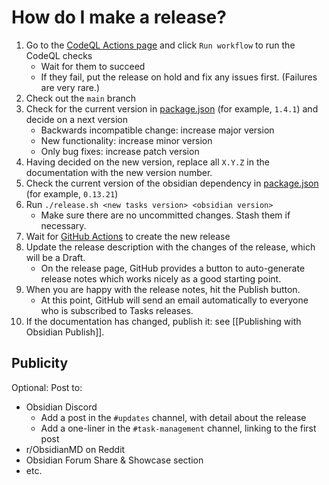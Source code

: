 # How do I make a release?

1. Go to the [CodeQL Actions page](https://github.com/obsidian-tasks-group/obsidian-tasks/actions/workflows/codeql-analysis.yml) and click `Run workflow` to run the CodeQL checks
    - Wait for them to succeed
    - If they fail, put the release on hold and fix any issues first. (Failures are very rare.)
1. Check out the `main` branch
1. Check for the current version in [package.json](https://github.com/obsidian-tasks-group/obsidian-tasks/blob/main/package.json) (for example, `1.4.1`) and decide on a next version
    - Backwards incompatible change: increase major version
    - New functionality: increase minor version
    - Only bug fixes: increase patch version
1. Having decided on the new version, replace all `X.Y.Z` in the documentation with the new version number.
1. Check the current version of the obsidian dependency in [package.json](https://github.com/obsidian-tasks-group/obsidian-tasks/blob/main/package.json) (for example, `0.13.21`)
1. Run `./release.sh <new tasks version> <obsidian version>`
    - Make sure there are no uncommitted changes. Stash them if necessary.
1. Wait for [GitHub Actions](https://github.com/obsidian-tasks-group/obsidian-tasks/actions/workflows/release.yml) to create the new release
1. Update the release description with the changes of the release, which will be a Draft.
    - On the release page, GitHub provides a button to auto-generate release notes which works nicely as a good starting point.
1. When you are happy with the release notes, hit the Publish button.
    - At this point, GitHub will send an email automatically to everyone who is subscribed to Tasks releases.
1. If the documentation has changed, publish it: see [[Publishing with Obsidian Publish]].

## Publicity

Optional: Post to:

- Obsidian Discord
  - Add a post in the `#updates` channel, with detail about the release
  - Add a one-liner in the `#task-management` channel, linking to the first post
- r/ObsidianMD on Reddit
- Obsidian Forum Share & Showcase section
- etc.
